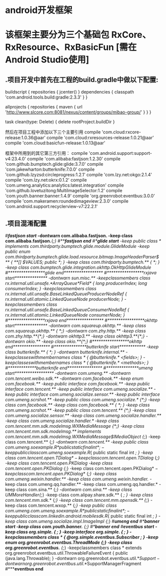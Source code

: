 android开发框架
============
# 该框架主要分为三个基础包 RxCore、RxResource、RxBasicFun [需在Android Studio使用]

## .项目开发中首先在工程的build.gradle中做以下配置:
buildscript {
    repositories {
        jcenter()
    }
    dependencies {
        classpath 'com.android.tools.build:gradle:2.3.3'
    }
}

allprojects {
    repositories {
        maven { url 'http://www.slcore.com:8081/nexus/content/groups/mibao-group/' }
    }
}

task clean(type: Delete) {
    delete rootProject.buildDir
}

然后在项目工程中添加以下三个主要引用
compile 'com.cloud:rxcore-release:1.0.36@aar'
compile 'com.cloud:rxresources-release:1.0.21@aar'
compile 'com.cloud:basicfun-release:1.0.13@aar'

框架中所用到的其它第三方引用：
compile 'com.android.support:support-v4:23.4.0'
compile 'com.alibaba:fastjson:1.2.30'
compile 'com.github.bumptech.glide:glide:3.7.0'
compile 'com.jakewharton:butterknife:7.0.0'
compile 'com.github.lzyzsd:circleprogress:1.2.1'
compile 'com.lzy.net:okgo:2.1.4'
compile 'com.lzy.net:okrx:0.1.2'
compile 'com.umeng.analytics:analytics:latest.integration'
compile 'com.github.lovetuzitong:MultiImageSelector:1.2'
compile 'com.youth.banner:banner:1.4.9'
compile 'org.greenrobot:eventbus:3.0.0'
compile 'com.makeramen:roundedimageview:2.3.0'
compile 'com.android.support:recyclerview-v7:22.2.1'


## .项目混淆配置

#*****************fastjson start*************
-dontwarn com.alibaba.fastjson.**
-keep class com.alibaba.fastjson.**{*;}
#*****************fastjson end***************
#*****************glide start****************
-keep public class * implements com.thirdparty.bumptech.glide.module.GlideModule
-keep public enum com.thirdparty.bumptech.glide.load.resource.bitmap.ImageHeaderParser$** {
    **[] $VALUES;
    public *;
}
-keep class com.thirdparty.bumptech.** {
    *;
}
-keep class com.bumptech.glide.integration.okhttp.OkHttpGlideModule
#*****************glide end******************
#*****************rxjava start***************
-dontwarn sun.misc.**
-keepclassmembers class rx.internal.util.unsafe.*ArrayQueue*Field* {
 long producerIndex;
 long consumerIndex;
}
-keepclassmembers class rx.internal.util.unsafe.BaseLinkedQueueProducerNodeRef {
 rx.internal.util.atomic.LinkedQueueNode producerNode;
}
-keepclassmembers class rx.internal.util.unsafe.BaseLinkedQueueConsumerNodeRef {
 rx.internal.util.atomic.LinkedQueueNode consumerNode;
}
#*****************rxjava end*****************
#*****************okhttp start***************
-dontwarn com.squareup.okhttp.**
-keep class com.squareup.okhttp.** { *;}
-dontwarn com.zhy.http.**
-keep class com.zhy.http.**{*;}
-dontwarn okhttp3.**
-keep class okhttp3.**{*;}
-dontwarn okio.**
-keep class okio.**{*;}
#*****************okhttp end*****************
#***************butterknife start************
-keep class butterknife.** { *; }
-dontwarn butterknife.internal.**
-keepclasseswithmembernames class * {
    @butterknife.* <fields>;
}
-keepclasseswithmembernames class * {
    @butterknife.* <methods>;
}
#*************butterknife end****************
#***************umeng start******************
-dontwarn com.umeng.**
-dontwarn com.tencent.weibo.sdk.**
-dontwarn com.facebook.**
-keep enum com.facebook.**
-keep public interface com.facebook.**
-keep public interface com.tencent.**
-keep public interface com.umeng.socialize.**
-keep public interface com.umeng.socialize.sensor.**
-keep public interface com.umeng.scrshot.**
-keep public class com.umeng.socialize.* {*;}
-keep class com.facebook.**
-keep class com.facebook.** { *; }
-keep class com.umeng.scrshot.**
-keep public class com.tencent.** {*;}
-keep class com.umeng.socialize.sensor.**
-keep class com.umeng.socialize.handler.**
-keep class com.umeng.socialize.handler.*
-keep class com.tencent.mm.sdk.modelmsg.WXMediaMessage {*;}
-keep class com.tencent.mm.sdk.modelmsg.** implements com.tencent.mm.sdk.modelmsg.WXMediaMessage$IMediaObject {*;}
-keep class com.tencent.** {*;}
-dontwarn com.tencent.**
-keep public class com.umeng.soexample.R$*{
    public static final int *;
}
-keep public class com.umeng.soexample.R$*{
    public static final int *;
}
-keep class com.tencent.open.TDialog$*
-keep class com.tencent.open.TDialog$* {*;}
-keep class com.tencent.open.PKDialog
-keep class com.tencent.open.PKDialog {*;}
-keep class com.tencent.open.PKDialog$*
-keep class com.tencent.open.PKDialog$* {*;}
-keep class com.umeng.weixin.handler.**
-keep class com.umeng.weixin.handler.*
-keep class com.umeng.qq.handler.**
-keep class com.umeng.qq.handler.*
-keep class com.sina.** {*;}
-dontwarn com.sina.**
-keep class UMMoreHandler{*;}
-keep class  com.alipay.share.sdk.** {
   *;
}
-keep class com.tencent.mm.sdk.** {*;}
-keep class com.tencent.mm.opensdk.** {*;}
-keep class com.tencent.wxop.** {*;}
-keep public class com.umeng.com.umeng.soexample.R$*{
    public static final int *;
}
-keep public class com.linkedin.android.mobilesdk.R$*{
    public static final int *;
}
-keep class com.umeng.socialize.impl.ImageImpl {*;}
#******************umeng end****************
#*****************banner start**************
-keep class com.youth.banner.** {*;}
#*****************banner end****************
#*****************eventbus start************
-keep class org.simple.** { *; }
-keep interface org.simple.** { *; }
-keepclassmembers class * {
    @org.simple.eventbus.Subscriber <methods>;
}
-keep enum org.greenrobot.eventbus.ThreadMode {*;}
-keep class org.greenrobot.eventbus.** {*;}
-keepclassmembers class * extends org.greenrobot.eventbus.util.ThrowableFailureEvent {
    public <init>(java.lang.Throwable);
}
-dontwarn org.greenrobot.eventbus.util.*$Support
-dontwarn org.greenrobot.eventbus.util.*$SupportManagerFragment
#*****************eventbus end**************